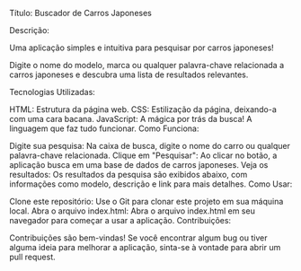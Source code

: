 Título: Buscador de Carros Japoneses

Descrição:

Uma aplicação simples e intuitiva para pesquisar por carros japoneses!

Digite o nome do modelo, marca ou qualquer palavra-chave relacionada a carros japoneses e descubra uma lista de resultados relevantes.

Tecnologias Utilizadas:

HTML: Estrutura da página web.
CSS: Estilização da página, deixando-a com uma cara bacana.
JavaScript: A mágica por trás da busca! A linguagem que faz tudo funcionar.
Como Funciona:

Digite sua pesquisa: Na caixa de busca, digite o nome do carro ou qualquer palavra-chave relacionada.
Clique em "Pesquisar": Ao clicar no botão, a aplicação busca em uma base de dados de carros japoneses.
Veja os resultados: Os resultados da pesquisa são exibidos abaixo, com informações como modelo, descrição e link para mais detalhes.
Como Usar:

Clone este repositório: Use o Git para clonar este projeto em sua máquina local.
Abra o arquivo index.html: Abra o arquivo index.html em seu navegador para começar a usar a aplicação.
Contribuições:

Contribuições são bem-vindas! Se você encontrar algum bug ou tiver alguma ideia para melhorar a aplicação, sinta-se à vontade para abrir um pull request.

